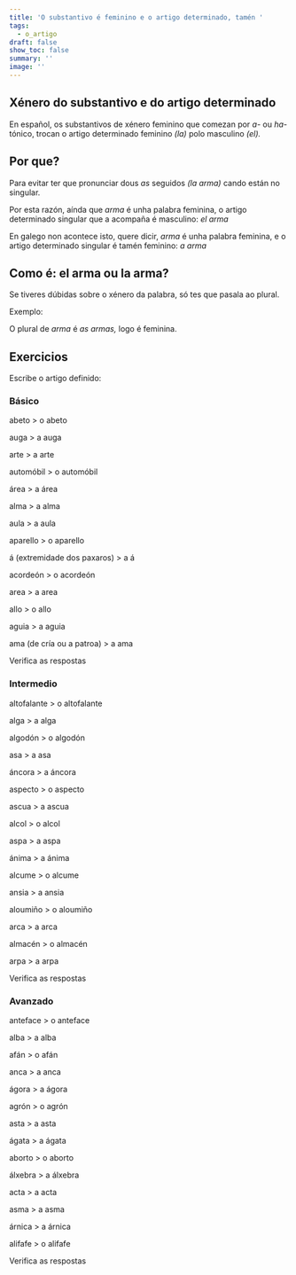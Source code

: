 ```yaml
---
title: 'O substantivo é feminino e o artigo determinado, tamén '
tags:
  - o_artigo
draft: false
show_toc: false
summary: ''
image: ''
---
```

## Xénero do substantivo e do artigo determinado

En español, os substantivos de xénero feminino que comezan por *a-* ou *ha-* tónico, trocan o artigo determinado feminino *(la)* polo masculino *(el).* 

## Por que?

Para evitar ter que pronunciar dous *as* seguidos *(la arma)* cando están no singular. 

Por esta razón, aínda que *arma* é unha palabra feminina, o artigo determinado singular que a acompaña é masculino: *el arma*

En galego non acontece isto, quere dicir, *arma* é unha palabra feminina, e o artigo determinado singular é tamén feminino: *a arma*

## Como é: el arma ou la arma?

Se tiveres dúbidas sobre o xénero da palabra, só tes que pasala ao plural.

Exemplo:

O plural de *arma* é *as armas,* logo é feminina.

## Exercicios

Escribe o artigo definido:

### Básico

abeto > <e-answer> o </e-answer> abeto

auga > <e-answer> a </e-answer> auga 

arte > <e-answer> a </e-answer> arte

automóbil > <e-answer> o </e-answer> automóbil 

área > <e-answer> a </e-answer> área

alma > <e-answer> a </e-answer> alma

aula > <e-answer> a </e-answer> aula 

aparello > <e-answer> o </e-answer> aparello 

á (extremidade dos paxaros) > <e-answer> a </e-answer> á 

acordeón > <e-answer> o </e-answer> acordeón 

area > <e-answer> a </e-answer> area

allo > <e-answer> o </e-answer> allo

aguia > <e-answer> a </e-answer> aguia

ama (de cría ou a patroa) > <e-answer> a </e-answer> ama

<e-validate>Verifica as respostas</e-validate>

### Intermedio

altofalante > <e-answer> o </e-answer> altofalante

alga > <e-answer> a </e-answer> alga

algodón > <e-answer> o </e-answer> algodón

asa > <e-answer> a </e-answer> asa 

áncora > <e-answer> a </e-answer> áncora

aspecto > <e-answer> o </e-answer> aspecto

ascua > <e-answer> a </e-answer> ascua 

alcol > <e-answer> o </e-answer> alcol

aspa > <e-answer> a </e-answer> aspa 

ánima > <e-answer> a </e-answer> ánima

alcume > <e-answer> o </e-answer> alcume

ansia > <e-answer> a </e-answer> ansia

aloumiño > <e-answer> o </e-answer> aloumiño

arca > <e-answer> a </e-answer> arca

almacén > <e-answer> o </e-answer> almacén

arpa > <e-answer> a </e-answer> arpa

<e-validate>Verifica as respostas</e-validate>

### Avanzado

anteface > <e-answer> o </e-answer> anteface

alba > <e-answer> a </e-answer> alba

afán > <e-answer> o </e-answer> afán

anca > <e-answer> a </e-answer> anca

ágora > <e-answer> a </e-answer> ágora

agrón > <e-answer> o </e-answer> agrón

asta > <e-answer> a </e-answer> asta

ágata > <e-answer> a </e-answer> ágata

aborto > <e-answer> o </e-answer> aborto 

álxebra > <e-answer> a </e-answer> álxebra

acta > <e-answer> a </e-answer> acta

asma > <e-answer> a </e-answer> asma

árnica > <e-answer> a </e-answer> árnica

alifafe > <e-answer> o </e-answer> alifafe

<e-validate>Verifica as respostas</e-validate>
